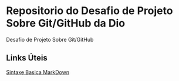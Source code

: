 # Repositorio do Desafio de Projeto Sobre Git/GitHub da Dio
Desafio de Projeto Sobre Git/GitHub

## Links Úteis
[Sintaxe Basica MarkDown](https://www.markdownguide.org/basic-syntax/)

